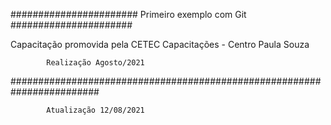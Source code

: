 
#######################  Primeiro exemplo com Git ######################

  Capacitação promovida pela CETEC Capacitações  - Centro Paula Souza


			Realização Agosto/2021

########################################################################


			Atualização 12/08/2021
